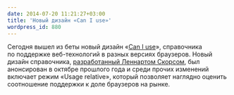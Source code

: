 ```yaml
---
date: 2014-07-20 11:21:27+03:00
title: 'Новый дизайн «Can I use»'
wordpress_id: 880
---
```


Сегодня вышел из беты новый дизайн «[Can I use][1]», справочника по поддержке веб-технологий в разных версиях браузеров. Новый дизайн справочника, [разработанный Леннартом Скорсом][2], был анонсирован в октябре прошлого года и среди прочих изменений включает режим «Usage relative», который позволяет наглядно оценить соотношение поддержки к доле браузеров на рынке.

[1]: http://caniuse.com/
[2]: https://dribbble.com/shots/904376-caniuse-com-redesign
